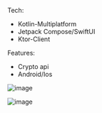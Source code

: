 Tech:
- Kotlin-Multiplatform
- Jetpack Compose/SwiftUI
- Ktor-Client
  
Features:
- Crypto api
- Android/Ios

![image](https://github.com/larkes-cyber/CryptoViewerMultiplatform/assets/79082708/5812bb9a-6042-453b-b291-1841060d513f)

![image](https://github.com/larkes-cyber/CryptoViewerMultiplatform/assets/79082708/74b0a802-84f8-4531-8dcc-83ef59f43e8d)

